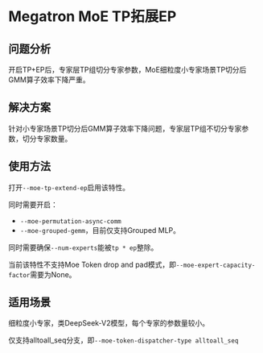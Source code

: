 # Megatron MoE TP拓展EP

## 问题分析

开启TP+EP后，专家层TP组切分专家参数，MoE细粒度小专家场景TP切分后GMM算子效率下降严重。

## 解决方案

针对小专家场景TP切分后GMM算子效率下降问题，专家层TP组不切分专家参数，切分专家数量。

## 使用方法

打开`--moe-tp-extend-ep`启用该特性。

同时需要开启：
- `--moe-permutation-async-comm`
- `--moe-grouped-gemm`，目前仅支持Grouped MLP。

同时需要确保`--num-experts`能被`tp * ep`整除。

当前该特性不支持Moe Token drop and pad模式，即`--moe-expert-capacity-factor`需要为None。

## 适用场景

细粒度小专家，类DeepSeek-V2模型，每个专家的参数量较小。

仅支持alltoall_seq分支，即`--moe-token-dispatcher-type alltoall_seq`

